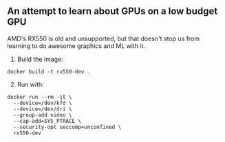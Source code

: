 ## An attempt to learn about GPUs on a low budget GPU
AMD's RX550 is old and unsupported, but that doesn't stop us from learning to
do awesome graphics and ML with it.

1. Build the image:
```shell
docker build -t rx550-dev .
```

2. Run with:
```shell
docker run --rm -it \
  --device=/dev/kfd \
  --device=/dev/dri \
  --group-add video \
  --cap-add=SYS_PTRACE \
  --security-opt seccomp=unconfined \
  rx550-dev
``` 
